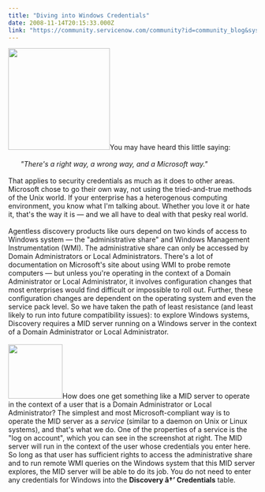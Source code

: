 ```yaml
---
title: "Diving into Windows Credentials"
date: 2008-11-14T20:15:33.000Z
link: "https://community.servicenow.com/community?id=community_blog&sys_id=f69caee1dbd0dbc01dcaf3231f9619d4"
---
```

<p><img  alt="" class="jive-image" src="bdcd340edbdcdfc068c1fb651f961989.iix" style="width: auto; height: 206px;" />You may have heard this little saying:<br /><br /><span style="margin-left:25px"><i>"There's a right way, a wrong way, and a Microsoft way."</i></span><br /><br />That applies to security credentials as much as it does to other areas. Microsoft chose to go their own way, not using the tried-and-true methods of the Unix world. If your enterprise has a heterogenous computing environment, you know what I'm talking about. Whether you love it or hate it, that's the way it is — and we all have to deal with that pesky real world.<!--break--><br /><br />Agentless discovery products like ours depend on two kinds of access to Windows system — the "administrative share" and Windows Management Instrumentation (WMI). The administrative share can only be accessed by Domain Administrators or Local Administrators. There's a lot of documentation on Microsoft's site about using WMI to probe remote computers — but unless you're operating in the context of a Domain Administrator or Local Administrator, it involves configuration changes that most enterprises would find difficult or impossible to roll out. Further, these configuration changes are dependent on the operating system and even the service pack level. So we have taken the path of least resistance (and least likely to run into future compatibility issues): to explore Windows systems, Discovery requires a MID server running on a Windows server in the context of a Domain Administrator or Local Administrator.<br /><br /><img  alt="" class="jive-image" src="907a900edb185304b322f4621f961905.iix" style="width: auto; height: 110px;" />How does one get something like a MID server to operate in the context of a user that is a Domain Administrator or Local Administrator? The simplest and most Microsoft-compliant way is to operate the MID server as a <i>service</i> (similar to a daemon on Unix or Linux systems), and that's what we do. One of the properties of a service is the "log on account", which you can see in the screenshot at right. The MID server will run in the context of the user whose credentials you enter here. So long as that user has sufficient rights to access the administrative share and to run remote WMI queries on the Windows system that this MID server explores, the MID server will be able to do its job. You do not need to enter any credentials for Windows into the <b>Discovery â†’ Credentials</b> table.</p>